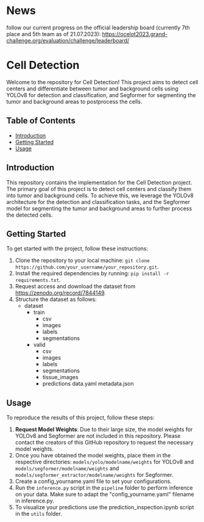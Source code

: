 # News

follow our current progress on the official leadership board (currently 7th place and 5th team as of 21.07.2023): https://ocelot2023.grand-challenge.org/evaluation/challenge/leaderboard/

# Cell Detection

Welcome to the repository for Cell Detection! This project aims to detect cell centers and differentiate between tumor and background cells using YOLOv8 for detection and classification, and Segformer for segmenting the tumor and background areas to postprocess the cells.

## Table of Contents

- [Introduction](#introduction)
- [Getting Started](#getting-started)
- [Usage](#usage)

## Introduction

This repository contains the implementation for the Cell Detection project. The primary goal of this project is to detect cell centers and classify them into tumor and background cells. To achieve this, we leverage the YOLOv8 architecture for the detection and classification tasks, and the Segformer model for segmenting the tumor and background areas to further process the detected cells.

## Getting Started

To get started with the project, follow these instructions:

1. Clone the repository to your local machine: `git clone https://github.com/your_username/your_repository.git`.
2. Install the required dependencies by running: `pip install -r requirements.txt`.
3. Request access and download the dataset from https://zenodo.org/record/7844149.
4. Structure the dataset as follows:
    - dataset
        - train
            - csv
            - images
            - labels
            - segmentations
        - valid
            - csv
            - images
            - labels
            - segmentations
            - tissue_images
            - predictions
        data.yaml
        metadata.json


## Usage

To reproduce the results of this project, follow these steps:

1. **Request Model Weights**: Due to their large size, the model weights for YOLOv8 and Segformer are not included in this repository. Please contact the creators of this GitHub repository to request the necessary model weights.
2. Once you have obtained the model weights, place them in the respective directories: `models/yolo/modelname/weights` for YOLOv8 and `models/segformer/modelname/weights` and `models/segformer_extractor/modelname/weights` for Segformer.
3. Create a config_yourname.yaml file to set your configurations.
4. Run the `inference.py` script in the `pipeline` folder to perform inference on your data. Make sure to adapt the "config_yourname.yaml" filename in inference.py.
5. To visualize your predictions use the prediction_inspection.ipynb script in the `utils` folder.


